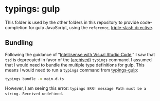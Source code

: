 # typings: gulp

This folder is used by the other folders in this repository to provide code-completion for gulp JavaScript, using the `reference`, [triple-slash directive](https://www.typescriptlang.org/docs/handbook/triple-slash-directives.html).

## Bundling

Following the guidance of “[Intellisense with Visual Studio Code](https://johnpapa.net/intellisense-witha-visual-studio-code/),” I saw that `tsd` is deprecated in favor of the ([archived](https://github.com/typings/typings)) `typings` command. I assumed that I would need to bundle the multiple type definitions for gulp. This means I would need to run a `typings` command from [typings-gulp](../typings-gulp):

```bash
typings bundle -o main.d.ts
```

However, I am seeing this error: `typings ERR! message Path must be a string. Received undefined`.